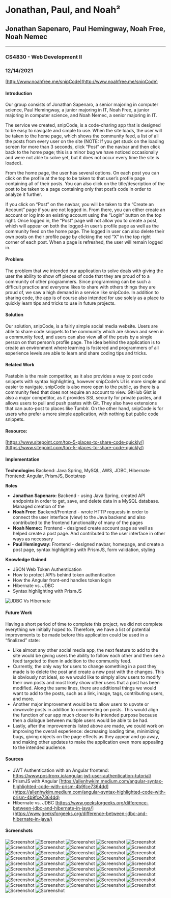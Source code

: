# Jonathan, Paul, and Noah²
## Jonathan Sapenaro, Paul Hemingway, Noah Free, Noah Nemec
---
### CS4830 - Web Development II
### 12/14/2021
[http://www.noahfree.me/snipCode](http://www.noahfree.me/snipCode)

#### Introduction
Our group consists of Jonathan Sapenaro, a senior majoring in computer science, Paul Hemingway, a junior majoring in IT, Noah Free, a junior majoring in computer science, and Noah Nemec, a senior majoring in IT.

The service we created, snipCode, is a code-charing app that is designed to be easy to navigate and simple to use. When the site loads, the user will be taken to the home page, which shows the community feed, a list of all the posts from every user on the site (NOTE: If you get stuck on the loading screen for more than 3 seconds, click “Post” on the navbar and then click back to the home page; this is a minor bug we have noticed occasionally and were not able to solve yet, but it does not occur every time the site is loaded).

From the home page, the user has several options. On each post you can click on the profile at the top to be taken to that user’s profile page containing all of their posts. You can also click on the title/description of the post to be taken to a page containing only that post’s code in order to analyze it further.

If you click on “Post” on the navbar, you will be taken to the “Create an Account” page if you are not logged in. From there, you can either create an account or log into an existing account using the “Login” button on the top right. Once logged in, the “Post” page will not allow you to create a post, which will appear on both the logged-in user’s profile page as well as the community feed on the home page. The logged in user can also delete their own posts on their profile page by clicking the red “X” in the top right corner of each post. When a page is refreshed, the user will remain logged in. 

#### Problem
The problem that we intended our application to solve deals with giving the user the ability to show off pieces of code that they are proud of to a community of other programmers. Since programming can be such a difficult practice and everyone likes to share with others things they are proud of, we saw a high demand in a service like snipCode. In addition to sharing code, the app is of course also intended for use solely as a place to quickly learn tips and tricks to use in future projects.  

#### Solution
Our solution, snipCode, is a fairly simple social media website. Users are able to share code snippets to the community which are shown and seen in a community feed, and users can also view all of the posts by a single person on that person’s profile page. The idea behind the application is to create an environment where learning is fostered and programmers of all experience levels are able to learn and share coding tips and tricks.

#### Related Work
Pastebin is the main competitor, as it also provides a way to post code snippets with syntax highlighting, however snipCode’s UI is more simple and easier to navigate. snipCode is also more open to the public, as there is a community feed that does not require an account to view. 
GitHub Gist is also a major competitor, as it provides SSL security for private pastes, and allows users to pull and push pastes with Git. They also have extensions that can auto-post to places like Tumblr. On the other hand, snipCode is for users who prefer a more simple application, with nothing but public code snippets. 
#### Resource: 
[https://www.sitepoint.com/top-5-places-to-share-code-quickly/](https://www.sitepoint.com/top-5-places-to-share-code-quickly/)

#### Implementation
**Technologies**
	Backend: Java Spring, MySQL, AWS, JDBC, Hibernate
	Frontend: Angular, PrismJS, Bootstrap

**Roles**
- **Jonathan Sapenaro:** Backend - using Java Spring, created API endpoints in order to get, save, and delete data in a MySQL database. Managed creation of the 
- **Noah Free:** Backend/Frontend - wrote HTTP requests in order to connect the user interface (view) to the Java backend and also contributed to the frontend functionality of many of the pages
- **Noah Nemec:** Frontend - designed create account page as well as helped create a post page. And contributed to the user interface in other ways as necessary
- **Paul Hemingway:** Frontend - designed navbar, homepage, and create a post page, syntax highlighting with PrismJS, form validation, styling

**Knowledge Gained**
- JSON Web Token Authentication
- How to protect API’s behind token authentication
- How the Angular front-end handles token login
- Hibernate vs. JDBC
- Syntax highlighting with PrismJS

![JDBC Vs Hibernate](/screenshots/JDBC%20VS%20Hibernate.png)

#### Future Work
Having a short period of time to complete this project, we did not complete everything we initially hoped to. Therefore, we have a list of potential improvements to be made before this application could be used in a “finalized” state:
- Like almost any other social media app, the next feature to add to the site would be giving users the ability to follow each other and then see a feed targeted to them in addition to the community feed.
- Currently, the only way for users to change something in a post they made is to delete the post and create a new post with the changes. This is obviously not ideal, so we would like to simply allow users to modify their own posts and most likely show other users that a post has been modified. Along the same lines, there are additional things we would want to add to the posts, such as a link, image, tags, contributing users, and more.
- Another major improvement would be to allow users to upvote or downvote posts in addition to commenting on posts. This would align the function of our app much closer to its intended purpose because then a dialogue between multiple users would be able to be had.
- Lastly, after the improvements listed above are made, we could work on improving the overall experience: decreasing loading time, minimizing bugs, giving objects on the page effects as they appear and go away, and making other updates to make the application even more appealing to the intended audience.

#### Sources
- JWT Authentication with an Angular frontend: [https://www.positronx.io/angular-jwt-user-authentication-tutorial/ ](https://www.positronx.io/angular-jwt-user-authentication-tutorial/)
- PrismJS with Angular [https://allenhwkim.medium.com/angular-syntax-highlighted-code-with-prism-4b9fce7364dd](https://allenhwkim.medium.com/angular-syntax-highlighted-code-with-prism-4b9fce7364dd)
- Hibernate vs. JDBC
[https://www.geeksforgeeks.org/difference-between-jdbc-and-hibernate-in-java/](https://www.geeksforgeeks.org/difference-between-jdbc-and-hibernate-in-java/)

#### Screenshots

![Screenshot](../screenshots/backend1.PNG)
![Screenshot](../screenshots/backend2.PNG)
![Screenshot](../screenshots/backend3.PNG)
![Screenshot](../screenshots/backend4.PNG)
![Screenshot](../screenshots/backend5.PNG)
![Screenshot](../screenshots/backend6.PNG)
![Screenshot](../screenshots/backend7.PNG)
![Screenshot](../screenshots/backend8.PNG)
![Screenshot](../screenshots/backend9.PNG)
![Screenshot](../screenshots/backend10.PNG)
![Screenshot](../screenshots/backend11.PNG)
![Screenshot](../screenshots/backend12.PNG)
![Screenshot](../screenshots/backend13.PNG)
![Screenshot](../screenshots/backend14.PNG)
![Screenshot](../screenshots/backend15.PNG)
![Screenshot](../screenshots/backend16.PNG)
![Screenshot](../screenshots/backend17.PNG)
![Screenshot](../screenshots/backend18.PNG)
![Screenshot](../screenshots/backend19.PNG)
![Screenshot](../screenshots/backend21.PNG)
![Screenshot](../screenshots/backend22.PNG)
![Screenshot](../screenshots/backend23.PNG)
![Screenshot](../screenshots/createAccountValidation.png)
![Screenshot](../screenshots/createAnAccount.PNG)
![Screenshot](../screenshots/createPost.PNG)
![Screenshot](../screenshots/createPost2.PNG)
![Screenshot](../screenshots/feed.PNG)
![Screenshot](../screenshots/feed2AfterPost.PNG)
![Screenshot](../screenshots/frontend1.PNG)
![Screenshot](../screenshots/frontend2.PNG)
![Screenshot](../screenshots/frontend3.PNG)
![Screenshot](../screenshots/frontend4.PNG)
![Screenshot](../screenshots/frontend5.PNG)
![Screenshot](../screenshots/frontend6.PNG)
![Screenshot](../screenshots/frontend7.PNG)
![Screenshot](../screenshots/frontend8.PNG)
![Screenshot](../screenshots/frontend9.PNG)
![Screenshot](../screenshots/frontend10.PNG)
![Screenshot](../screenshots/frontend11.PNG)
![Screenshot](../screenshots/frontend12.PNG)
![Screenshot](../screenshots/frontend13.PNG)
![Screenshot](../screenshots/frontend14.PNG)
![Screenshot](../screenshots/frontend15.PNG)
![Screenshot](../screenshots/frontend16.PNG)
![Screenshot](../screenshots/frontend17.PNG)
![Screenshot](../screenshots/frontend18.PNG)
![Screenshot](../screenshots/frontend19.PNG)
